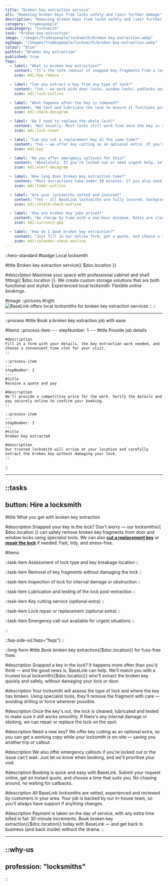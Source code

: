 ```yaml
---
title: "Broken key extraction service"
alt: "Removing broken keys from locks safely and limit further damage"
description: "Removing broken keys from locks safely and limit further damage"
category: "tradespeople"
subcategory: "locksmith"
task: "broken-key-extraction"
image: "/images/tradespeople/locksmith/broken-key-extraction.webp"
ogImage: "/images/tradespeople/locksmith/broken-key-extraction.webp"
colour: "blue"
pathtxt: "Broken key extraction"
published: true
faqs:
  - label: "What is broken key extraction?"
    content: "It’s the safe removal of snapped key fragments from a lock using specialist tools. Our locksmiths can extract the broken piece without damaging the lock, and check everything works smoothly afterwards."
    icon: mdi:key-remove

  - label: "Can you extract a key from any type of lock?"
    content: "Yes – we work with door locks, window locks, padlocks and more. Your locksmith will assess the lock type and use the right method to remove the key without drilling or causing damage."
    icon: mdi:lock-outline

  - label: "What happens after the key is removed?"
    content: "We test and lubricate the lock to ensure it functions properly. If there’s damage or the mechanism is stiff, we can repair or replace the lock on the spot."
    icon: mdi:check-decagram

  - label: "Do I need to replace the whole lock?"
    content: "Not usually. Most locks still work fine once the key is removed. If there's internal damage, we’ll let you know and can replace it if needed – all in the same visit."
    icon: mdi:lock-reset

  - label: "Can you cut a replacement key at the same time?"
    content: "Yes – we offer key cutting as an optional extra. If you’ve broken your only key, we’ll cut a new one on-site so you’re not left stuck."
    icon: mdi:key

  - label: "Do you offer emergency callouts for this?"
    content: "Absolutely. If you’re locked out or need urgent help, select the ‘emergency’ option when booking and we’ll prioritise your job."
    icon: mdi:alert-decagram

  - label: "How long does broken key extraction take?"
    content: "Most extractions take under 30 minutes. If you also need a new key or lock repair, we’ll allow extra time and let you know upfront."
    icon: mdi:timer-outline

  - label: "Are your locksmiths vetted and insured?"
    content: "Yes – all BaseLink locksmiths are fully insured, background-checked, and reviewed for quality. You’re in safe hands every time."
    icon: mdi:shield-check-outline

  - label: "How are broken key jobs priced?"
    content: "We charge by time with a one-hour minimum. Rates are clearly shown before booking, and extras like key cutting or lock replacement are quoted upfront."
    icon: mdi:currency-gbp

  - label: "How do I book broken key extraction?"
    content: "Just fill in our online form, get a quote, and choose a time that suits you. We’ll take care of the rest. Payment is collected on the day, with any extra time billed in 30-minute increments."
    icon: mdi:calendar-check-outline
---
```


::hero-standard
#badge
Local locksmith

#title
Broken key extraction service{{ $doc.location }}

#description
Maximise your space with professional cabinet and shelf fitting{{ $doc.location }}. We create custom storage solutions that are both functional and stylish. Experienced local locksmith. Flexible online bookings.

#image
    ::pictures
    #right
    ![BaseLink offers local locksmiths for broken key extraction services](/images/tradespeople/locksmith/broken-key-extraction.webp)
    ::
::

---

::process
#title
Book a broken key extraction job with ease

#items
    ::process-item
    ---
    stepNumber: 1
    ---
    #title
    Provide job details

    #description
    Fill in a form with your details, the key extraction work needed, and choose a convenient time slot for your visit.
    ::
    
    ::process-item
    ---
    stepNumber: 2
    ---
    #title
    Receive a quote and pay

    #description
    We'll provide a competitive price for the work. Verify the details and pay securely online to confirm your booking.
    ::

    ::process-item
    ---
    stepNumber: 3
    ---
    #title
    Broken key extracted

    #description
    Our trusted locksmith will arrive at your location and carefully extract the broken key without damaging your lock.
    ::
::

---

::tasks
---
button: Hire a locksmith
---

#title
What you get with broken key extraction

#description
Snapped your key in the lock? Don't worry — our locksmiths{{ $doc.location }} can safely remove broken key fragments from door and window locks using specialist tools. We can also **[cut a replacement key](/services/tradespeople/locksmith/key-cutting)** or **[repair the lock](/services/tradespeople/locksmith/lock-repair)** if needed. Fast, tidy, and stress-free.

#items

  ::task-item
  Assessment of lock type and key breakage location
  ::

  ::task-item
  Removal of key fragments without damaging the lock
  ::

  ::task-item
  Inspection of lock for internal damage or obstruction
  ::

  ::task-item
  Lubrication and testing of the lock post-extraction
  ::

  ::task-item
  Key cutting service (optional extra)
  ::

  ::task-item
  Lock repair or replacement (optional extra)
  ::

  ::task-item
  Emergency call-out available for urgent situations
  ::

::


::faq-side-ui{:faqs="faqs"}
::


::long-form
#title
Book broken key extraction{{$doc.location}} for fuss-free fixes

#description
Snapped a key in the lock? It happens more often than you'd think — and the good news is, BaseLink can help. We'll match you with a trusted local locksmith{{$doc.location}} who'll extract the broken key quickly and safely, without damaging your lock or door.

#description
Your locksmith will assess the type of lock and where the key has broken. Using specialist tools, they'll remove the fragment with care — avoiding drilling or force wherever possible.

#description
Once the key's out, the lock is cleaned, lubricated and tested to make sure it still works smoothly. If there's any internal damage or sticking, we can repair or replace the lock on the spot.

#description
Need a new key? We offer key cutting as an optional extra, so you can get a working copy while your locksmith is on-site — saving you another trip or callout.

#description
We also offer emergency callouts if you're locked out or the issue can't wait. Just let us know when booking, and we'll prioritise your visit.

#description
Booking is quick and easy with BaseLink. Submit your request online, get an instant quote, and choose a time that suits you. No chasing around, no waiting for callbacks.

#description
All BaseLink locksmiths are vetted, experienced and reviewed by customers in your area. Your job is backed by our in-house team, so you'll always have support if anything changes.

#description
Payment is taken on the day of service, with any extra time billed in fair 30-minute increments. Book broken key extraction{{$doc.location}} today with BaseLink — and get back to business (and back inside) without the drama.
::

---

::why-us
---
profession: "locksmiths"
---
::